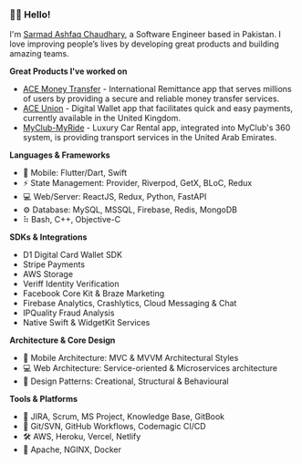 ### 👋🏻 Hello!  

I'm [Sarmad Ashfaq Chaudhary](https://www.linkedin.com/in/78sarmad), a Software Engineer based in Pakistan. I love improving people’s lives by developing great products and building amazing teams.

**Great Products I've worked on** 
- [ACE Money Transfer](https://apps.apple.com/in/app/ace-money-transfer/id1290922727) - International Remittance app that serves millions of users by providing a secure and reliable money transfer services.
- [ACE Union](https://apps.apple.com/pk/app/ace-union/id1593032066) - Digital Wallet app that facilitates quick and easy payments, currently available in the United Kingdom.
- [MyClub-MyRide](https://apps.apple.com/in/app/myclub-myride/id1642886637) - Luxury Car Rental app, integrated into MyClub's 360 system, is providing transport services in the United Arab Emirates.

**Languages & Frameworks**

- 📱 Mobile: Flutter/Dart, Swift
- ⚡️ State Management: Provider, Riverpod, GetX, BLoC, Redux
- 💻 Web/Server: ReactJS, Redux, Python, FastAPI
- ⚙ Database: MySQL, MSSQL, Firebase, Redis, MongoDB
- ⠷ Bash, C++, Objective-C

**SDKs & Integrations**
- D1 Digital Card Wallet SDK
- Stripe Payments
- AWS Storage
- Veriff Identity Verification
- Facebook Core Kit & Braze Marketing
- Firebase Analytics, Crashlytics, Cloud Messaging & Chat
- IPQuality Fraud Analysis
- Native Swift & WidgetKit Services

**Architecture & Core Design**
- 📱 Mobile Architecture: MVC & MVVM Architectural Styles
- 💻 Web Architecture: Service-oriented & Microservices architecture
- 🔨 Design Patterns: Creational, Structural & Behavioural

**Tools & Platforms**

- 💼 JIRA, Scrum, MS Project, Knowledge Base, GitBook
- 🔨 Git/SVN, GitHub Workflows, Codemagic CI/CD
- 🛠 AWS, Heroku, Vercel, Netlify
- 🚢 Apache, NGINX, Docker
